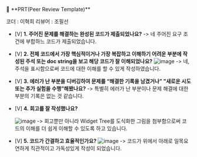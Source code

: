 <aside>
🔑 **PRT(Peer Review Template)**

   코더 : 이혁희
   리뷰어 : 조필선

- [V]  **1. 주어진 문제를 해결하는 완성된 코드가 제출되었나요?**
    -> 네 주어진 요구 조건에 부합하느 코드가 제출되었습니다.

    
- [V]  **2. 전체 코드에서 가장 핵심적이거나 가장 복잡하고 이해하기 어려운 부분에 작성된
주석 또는 doc string을 보고 해당 코드가 잘 이해되었나요?**
  ![image](https://github.com/quantum-92/AIFFEL_Quest/assets/144193133/09b53b47-67ae-4c6a-a4d4-c909788f7d36)
    -> 네, 주석을 표시함으로써 코드에 대한 이해를 할 수 있게 작성하였습니다.
    
        
- [V]  **3. 에러가 난 부분을 디버깅하여 문제를 “해결한 기록을 남겼거나”
   ”새로운 시도 또는 추가 실험을 수행”해봤나요?**
    -> 특별히 에러가 난 부분이나 문제 해결에 대한 부분의 기록은 없는 것 같습니다.
    
        
- [V]  **4. 회고를 잘 작성했나요?**
      
    ![image](https://github.com/quantum-92/AIFFEL_Quest/assets/144193133/f97ac97a-2935-4b9d-947a-cc611674aff9)
    -> 회고뿐만 아니라 Widget Tree를 도식화한 그림을 첨부함으로써 코드의 이해를 더 쉽게 이해할 수 있도록 하고 있습니다.


- [V]  **5. 코드가 간결하고 효율적인가요?**
   ![image](https://github.com/quantum-92/AIFFEL_Quest/assets/144193133/9c4a77b3-a728-4f3e-8975-494a2e1cfd08)
    -> 코드가 위에서 아래로 일목요연하게 직관적이고 가독성있게 작성이 되었습니다.
</aside>
